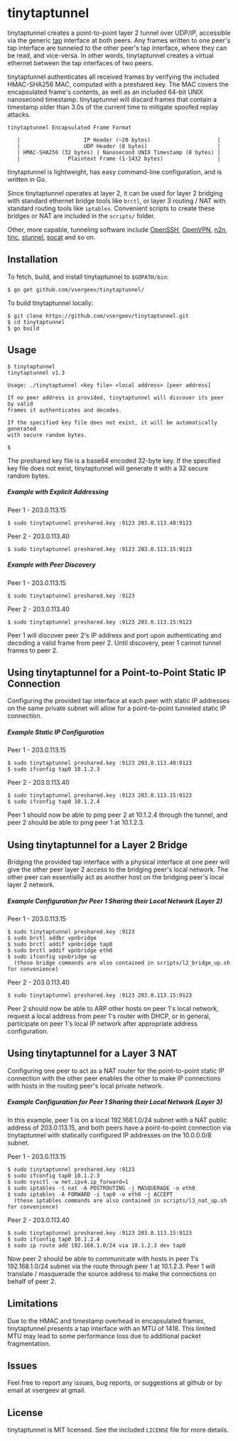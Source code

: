 tinytaptunnel
=============

tinytaptunnel creates a point-to-point layer 2 tunnel over UDP/IP, accessible via the generic [tap](https://www.kernel.org/doc/Documentation/networking/tuntap.txt) interface at both peers. Any frames written to one peer's tap interface are tunneled to the other peer's tap interface, where they can be read, and vice-versa. In other words, tinytaptunnel creates a virtual ethernet between the tap interfaces of two peers.

tinytaptunnel authenticates all received frames by verifying the included HMAC-SHA256 MAC, computed with a preshared key. The MAC covers the encapsulated frame's contents, as well as an included 64-bit UNIX nanosecond timestamp.  tinytaptunnel will discard frames that contain a timestamp older than 3.0s of the current time to mitigate spoofed replay attacks.

	tinytaptunnel Encapsulated Frame Format

       |                    IP Header (~20 bytes)                     |
       |                    UDP Header (8 bytes)                      |
	   | HMAC-SHA256 (32 bytes) | Nanosecond UNIX Timestamp (8 bytes) |
	   |               Plaintext Frame (1-1432 bytes)                 |
	

tinytaptunnel is lightweight, has easy command-line configuration, and is written in Go.

Since tinytaptunnel operates at layer 2, it can be used for layer 2 bridging with standard ethernet bridge tools like `brctl`, or layer 3 routing / NAT with standard routing tools like `iptables`. Convenient scripts to create these bridges or NAT are included in the `scripts/` folder.

Other, more capable, tunneling software include [OpenSSH](http://openssh.com/), [OpenVPN](http://openvpn.net/), [n2n](http://www.ntop.org/products/n2n/), [tinc](http://www.tinc-vpn.org/), [stunnel](https://www.stunnel.org/), [socat](http://www.dest-unreach.org/socat/) and so on.

Installation
------------

To fetch, build, and install tinytaptunnel to `$GOPATH/bin`:

    $ go get github.com/vsergeev/tinytaptunnel/

To build tinytaptunnel locally:

    $ git clone https://github.com/vsergeev/tinytaptunnel.git
    $ cd tinytaptunnel
    $ go build

Usage
-----

```
$ tinytaptunnel
tinytaptunnel v1.3

Usage: ./tinytaptunnel <key file> <local address> [peer address]

If no peer address is provided, tinytaptunnel will discover its peer by valid
frames it authenticates and decodes.

If the specified key file does not exist, it will be automatically generated
with secure random bytes.

$
```

The preshared key file is a base64 encoded 32-byte key. If the specified key file does not exist, tinytaptunnel will generate it with a 32 secure random bytes.

##### Example with Explicit Addressing

Peer 1 - 203.0.113.15

	$ sudo tinytaptunnel preshared.key :9123 203.0.113.40:9123

Peer 2 - 203.0.113.40

	$ sudo tinytaptunnel preshared.key :9123 203.0.113.15:9123

##### Example with Peer Discovery

Peer 1 - 203.0.113.15

	$ sudo tinytaptunnel preshared.key :9123

Peer 2 - 203.0.113.40

	$ sudo tinytaptunnel preshared.key :9123 203.0.113.15:9123

Peer 1 will discover peer 2's IP address and port upon authenticating and decoding a valid frame from peer 2. Until discovery, peer 1 cannot tunnel frames to peer 2.

Using tinytaptunnel for a Point-to-Point Static IP Connection
-------------------------------------------------------------

Configuring the provided tap interface at each peer with static IP addresses on the same private subnet will allow for a point-to-point tunneled static IP connection.

##### Example Static IP Configuration

Peer 1 - 203.0.113.15

	$ sudo tinytaptunnel preshared.key :9123 203.0.113.40:9123
	$ sudo ifconfig tap0 10.1.2.3

Peer 2 - 203.0.113.40

	$ sudo tinytaptunnel preshared.key :9123 203.0.113.15:9123
	$ sudo ifconfig tap0 10.1.2.4

Peer 1 should now be able to ping peer 2 at 10.1.2.4 through the tunnel, and peer 2 should be able to ping peer 1 at 10.1.2.3.

Using tinytaptunnel for a Layer 2 Bridge
----------------------------------------

Bridging the provided tap interface with a physical interface at one peer will give the other peer layer 2 access to the bridging peer's local network.  The other peer can essentially act as another host on the bridging peer's local layer 2 network.

##### Example Configuration for Peer 1 Sharing their Local Network (Layer 2)

Peer 1 - 203.0.113.15

	$ sudo tinytaptunnel preshared.key :9123
	$ sudo brctl addbr vpnbridge
	$ sudo brctl addif vpnbridge tap0
	$ sudo brctl addif vpnbridge eth0
	$ sudo ifconfig vpnbridge up
	  (these bridge commands are also contained in scripts/l2_bridge_up.sh for convenience)

Peer 2 - 203.0.113.40

	$ sudo tinytaptunnel preshared.key :9123 203.0.113.15:9123

Peer 2 should now be able to ARP other hosts on peer 1's local network, request a local address from peer 1's router with DHCP, or in general, participate on peer 1's local IP network after appropriate address configuration.

Using tinytaptunnel for a Layer 3 NAT
--------------------------------------

Configuring one peer to act as a NAT router for the point-to-point static IP connection with the other peer enables the other to make IP connections with hosts in the routing peer's local private network.

##### Example Configuration for Peer 1 Sharing their Local Network (Layer 3)

In this example, peer 1 is on a local 192.168.1.0/24 subnet with a NAT public address of 203.0.113.15, and both peers have a point-to-point connection via tinytaptunnel with statically configured IP addresses on the 10.0.0.0/8 subnet.

Peer 1 - 203.0.113.15

	$ sudo tinytaptunnel preshared.key :9123
	$ sudo ifconfig tap0 10.1.2.3
	$ sudo sysctl -w net.ipv4.ip_forward=1
	$ sudo iptables -t nat -A POSTROUTING -j MASQUERADE -o eth0
	$ sudo iptables -A FORWARD -i tap0 -o eth0 -j ACCEPT
	  (these iptables commands are also contained in scripts/l3_nat_up.sh for convenience)

Peer 2 - 203.0.113.40

	$ sudo tinytaptunnel preshared.key :9123 203.0.113.15:9123
	$ sudo ifconfig tap0 10.1.2.4
	$ sudo ip route add 192.168.1.0/24 via 10.1.2.3 dev tap0

Now peer 2 should be able to communicate with hosts in peer 1's 192.168.1.0/24 subnet via the route through peer 1 at 10.1.2.3. Peer 1 will translate / masquerade the source address to make the connections on behalf of peer 2.

Limitations
-----------

Due to the HMAC and timestamp overhead in encapsulated frames, tinytaptunnel presents a tap interface with an MTU of 1418. This limited MTU may lead to some performance loss due to additional packet fragmentation.

Issues
------

Feel free to report any issues, bug reports, or suggestions at github or by email at vsergeev at gmail.

License
-------

tinytaptunnel is MIT licensed. See the included `LICENSE` file for more details.


